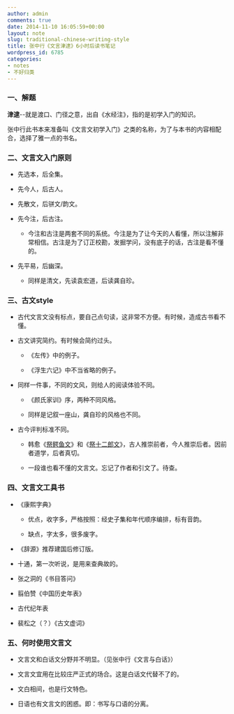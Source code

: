 ```yaml
---
author: admin
comments: true
date: 2014-11-10 16:05:59+00:00
layout: note
slug: traditional-chinese-writing-style
title: 张中行《文言津逮》6小时后读书笔记
wordpress_id: 6785
categories:
- notes
- 不好归类
---
```


### 一、解题



**津逮**--就是渡口、门径之意，出自《水经注》，指的是初学入门的知识。

张中行此书本来准备叫《文言文初学入门》之类的名称，为了与本书的内容相配合，选择了雅一点的书名。



### 二、文言文入门原则







  * 先选本，后全集。


  * 先今人，后古人。


  * 先散文，后骈文/韵文。


  * 先今注，后古注。



    * 今注和古注是两套不同的系统。今注是为了让今天的人看懂，所以注解非常相信。古注是为了订正校勘，发掘学问，没有底子的话，古注是看不懂的。




  * 先平易，后幽深。



    * 同样是清文，先读袁宏道，后读龚自珍。







### 三、古文style







  * 古代文言文没有标点，要自己点句读，这非常不方便。有时候，造成古书看不懂。


  * 古文讲究简约。有时候会简约过头。 



    * 《左传》中的例子。


    * 《浮生六记》中不当省略的例子。




  * 同样一件事，不同的文风，则给人的阅读体验不同。 



    * 《颜氏家训》序，两种不同风格。


    * 同样是记叙一座山，龚自珍的风格也不同。




  * 古今评判标准不同。 



    * 韩愈《[祭鳄鱼文](http://baike.baidu.com/view/1405263.htm?f)》和《[祭十二郎文](http://baike.baidu.com/view/738839.htm)》，古人推崇前者，今人推崇后者。因前者道学，后者真切。 


    * 一段谁也看不懂的文言文。忘记了作者和引文了。待查。







### 四、文言文工具书







  * 《康熙字典》 



    * 优点，收字多，严格按照：经史子集和年代顺序编排，标有音韵。


    * 缺点，字太多，很多废字。




  * 《辞源》推荐建国后修订版。


  * 十通，第一次听说，是用来查典故的。


  * 张之洞的《书目答问》


  * 翦伯赞《中国历史年表》


  * 古代纪年表


  * 裴松之（？）《古文虚词》





### 五、何时使用文言文







  * 文言文和白话文分野并不明显。（见张中行《文言与白话》）


  * 文言文宜用在比较庄严正式的场合。这是白话文代替不了的。


  * 文白相间，也是行文特色。


  * 日语也有文言文的困惑。即：书写与口语的分离。


